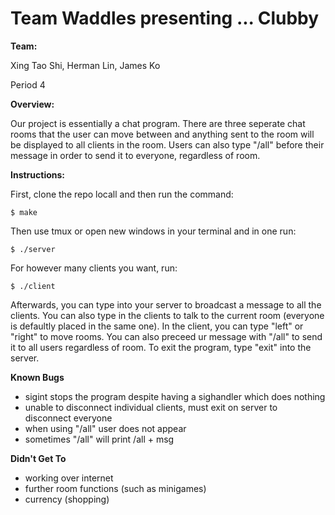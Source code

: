 # Team Waddles presenting ... Clubby

**Team:**

Xing Tao Shi, Herman Lin, James Ko

Period 4

**Overview:**

Our project is essentially a chat program. There are three seperate chat rooms that the user can move between and anything sent to the room will be displayed to all clients in the room. Users can also type "/all" before their message in order to send it to everyone, regardless of room.

**Instructions:**

First, clone the repo locall and then run the command:

```
$ make
```
Then use tmux or open new windows in your terminal and in one run:

```
$ ./server
```

For however many clients you want, run:

```
$ ./client
```

Afterwards, you can type into your server to broadcast a message to all the clients. You can also type in the clients to talk to the current room (everyone is defaultly placed in the same one). In the client, you can type "left" or "right" to move rooms. You can also preceed ur message with "/all" to send it to all users regardless of room. To exit the program, type "exit" into the server.

**Known Bugs**
- sigint stops the program despite having a sighandler which does nothing
- unable to disconnect individual clients, must exit on server to disconnect everyone
- when using "/all" user does not appear
- sometimes "/all" will print /all + msg


**Didn't Get To**
- working over internet
- further room functions (such as minigames)
- currency (shopping)
